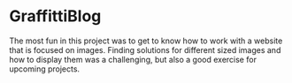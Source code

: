 # GraffittiBlog
The most fun in this project was to get to know how to work with a website that is focused on images. 
Finding solutions for different sized images and how to display them was a challenging, but also a good exercise 
for upcoming projects.
